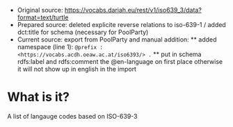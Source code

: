 * Original source: https://vocabs.dariah.eu/rest/v1/iso639_3/data?format=text/turtle
* Prepared source: deleted explicite reverse relations to iso-639-1 / added dct:title for schema (necessary for PoolParty)
* Current source: export from PoolParty and manual addition:
** added namespace (line 1): `@prefix : <https://vocabs.acdh.oeaw.ac.at/iso6393/> .`
** put in schema rdfs:label and rdfs:comment the @en-language on first place otherwise it will not show up in english in the import

# What is it?
A list of langauge codes based on ISO-639-3
